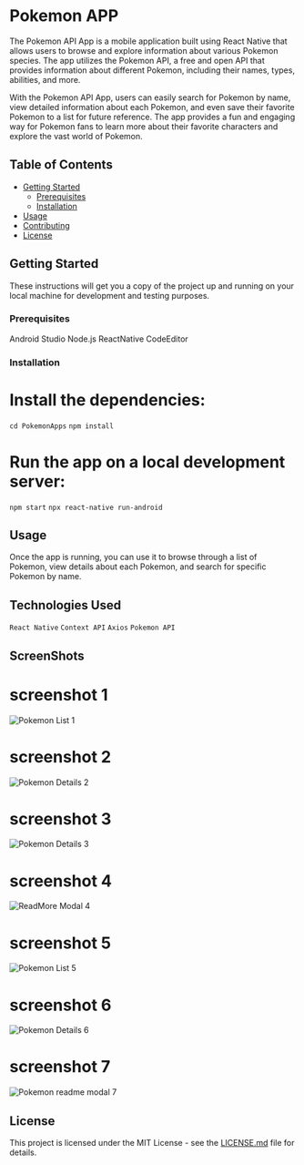 # Pokemon APP

The Pokemon API App is a mobile application built using React Native that allows users to browse and explore information about various Pokemon species. The app utilizes the Pokemon API, a free and open API that provides information about different Pokemon, including their names, types, abilities, and more.

With the Pokemon API App, users can easily search for Pokemon by name, view detailed information about each Pokemon, and even save their favorite Pokemon to a list for future reference. The app provides a fun and engaging way for Pokemon fans to learn more about their favorite characters and explore the vast world of Pokemon.

## Table of Contents

- [Getting Started](#getting-started)
  - [Prerequisites](#prerequisites)
  - [Installation](#installation)
- [Usage](#usage)
- [Contributing](#contributing)
- [License](#license)

## Getting Started

These instructions will get you a copy of the project up and running on your local machine for development and testing purposes.

### Prerequisites

Android Studio
Node.js
ReactNative
CodeEditor

### Installation

# Install the dependencies:

`cd PokemonApps`
`npm install`

# Run the app on a local development server:

`npm start`
`npx react-native run-android`

## Usage

Once the app is running, you can use it to browse through a list of Pokemon, view details about each Pokemon, and search for specific Pokemon by name.

## Technologies Used

`React Native`
`Context API`
`Axios`
`Pokemon API`

## ScreenShots

# screenshot 1

<img src="./src/assets/screenshots/Screenshot1.png" alt="Pokemon List 1" />

# screenshot 2

<img src="./src/assets/screenshots/Screenshot2.png" alt="Pokemon Details 2" />

# screenshot 3

<img src="./src/assets/screenshots/Screenshot3.png" alt="Pokemon Details 3" />

# screenshot 4

<img src="./src/assets/screenshots/Screenshot4.png" alt="ReadMore Modal 4" />

# screenshot 5

<img src="./src/assets/screenshots/Screenshot5.png" alt="Pokemon List 5" />

# screenshot 6

<img src="./src/assets/screenshots/Screenshot6.png" alt="Pokemon Details 6" />

# screenshot 7

<img src="./src/assets/screenshots/Screenshot7.png" alt="Pokemon readme modal 7" />

## License

This project is licensed under the MIT License - see the [LICENSE.md](LICENSE.md) file for details.
